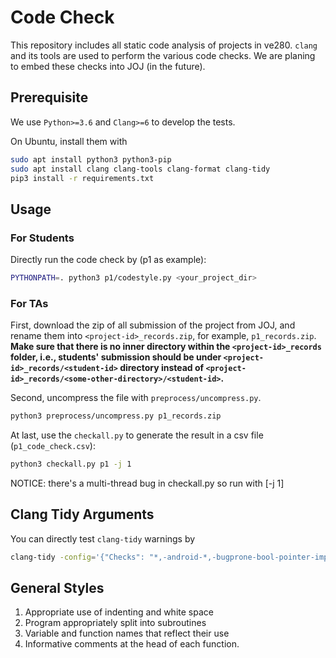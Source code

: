 # Code Check

This repository includes all static code analysis of projects in ve280. 
`clang` and its tools are used to perform the various code checks.
We are planing to embed these checks into JOJ (in the future).


## Prerequisite

We use `Python>=3.6` and `Clang>=6` to develop the tests.

On Ubuntu, install them with

```bash
sudo apt install python3 python3-pip
sudo apt install clang clang-tools clang-format clang-tidy
pip3 install -r requirements.txt
```

## Usage

### For Students

Directly run the code check by (p1 as example):

```bash
PYTHONPATH=. python3 p1/codestyle.py <your_project_dir>
```

### For TAs

First, download the zip of all submission of the project from JOJ, and rename them into `<project-id>_records.zip`, for example, `p1_records.zip`.
**Make sure that there is no inner directory within the `<project-id>_records` folder, i.e., students' submission should be under `<project-id>_records/<student-id>` directory instead of `<project-id>_records/<some-other-directory>/<student-id>`.**

Second, uncompress the file with `preprocess/uncompress.py`.

```bash
python3 preprocess/uncompress.py p1_records.zip
```

At last, use the `checkall.py` to generate the result in a csv file (`p1_code_check.csv`):

```bash
python3 checkall.py p1 -j 1
```

NOTICE: there's a multi-thread bug in checkall.py so run with [-j 1]

## Clang Tidy Arguments

You can directly test `clang-tidy` warnings by
```bash
clang-tidy -config='{"Checks": "*,-android-*,-bugprone-bool-pointer-implicit-conversion,-bugprone-exception-escape,-cert-*,-cppcoreguidelines-*,-fuchsia-*,-google-*,google-default-arguments,google-explicit-constructor,google-runtime-operator,-hicpp-*,-llvm-*,-objc-*,-readability-else-after-return,-readability-implicit-bool-conversion,-readability-magic-numbers,-readability-named-parameter,-readability-simplify-boolean-expr,-readability-braces-around-statements,-readability-identifier-naming,-readability-function-size,-readability-redundant-member-init,-readability-isolate-declaration,-readability-redundant-control-flow,-misc-bool-pointer-implicit-conversion,-misc-definitions-in-headers,-misc-unused-alias-decls,-misc-unused-parameters,-misc-unused-using-decls,-modernize-*,-clang-diagnostic-*,-clang-analyzer-*,-zircon-*", "CheckOptions": [{"key": "misc-throw-by-value-catch-by-reference.CheckThrowTemporaries", "value": "0"}]}'  *.cpp  --
```


## General Styles

1) Appropriate use of indenting and white space
2) Program appropriately split into subroutines
3) Variable and function names that reflect their use
4) Informative comments at the head of each function.


